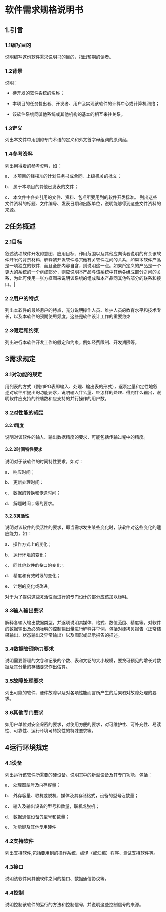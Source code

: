 # 软件需求规格说明书

## 1.引言

### 1.1编写目的

说明编写这份软件需求说明书的目的，指出预期的读者。

### 1.2背景

说明：

- 待开发的软件系统的名称；

- 本项目的任务提出者、开发者、用户及实现该软件的计算中心或计算机网络；

- 该软件系统同其他系统或其他机构的基本的相互来往关系。

### 1.3定义

列出本文件中用到的专门术语的定义和外文首字母组词的原词组。

### 1.4参考资料

列出用得着的参考资料，如：

a．  本项目的经核准的计划任务书或合同、上级机关的批文；

b．  属于本项目的其他已发表的文件；

c．  本文件中各处引用的文件、资料、包括所要用到的软件开发标准。 列出这些文件资料的标题、文件编号、发表日期和出版单位，说明能够得到这些文件资料的来源。

## 2任务概述

### 2.1目标

叙述该项软件开发的意图、应用目标、作用范围以及其他应向读者说明的有关该软件开发的背景材料。解释被开发软件与其他有关软件之间的关系。如果本软件产品是一项独立的软件，而且全部内容自含，则说明这一点。如果所定义的产品是一个更大的系统的一个组成部分，则应说明本产品与该系统中其他各组成部分之间的关系，为此可使用一张方框图来说明该系统的组成和本产品同其他各部分的联系和接口。|

### 2.2用户的特点

列出本软件的最终用户的特点，充分说明操作人员、维护人员的教育水平和技术专长，以及本软件的预期使甩频度。这些是软件设计工作的重要约束

### 2.3假定和约束

列出进行本软件开发工作的假定和约束，例如经费限制、开发期限等。

## 3需求规定

### 3.1对功能的规定

用列表的方式（例如IPO表即输入、处理、输出表的形式），逐项定量和定性地叙述对软件所提出的功能要求，说明输入什么量、经怎样的处理、得到什么输出，说明软件应支持的终端数和应支持的并行操作的用户数。

### 3.2对性能的规定

#### 3.2.1精度

说明对该软件的输入、输出数据精度的要求，可能包括传输过程中的精度。

#### 3.2.2时间特性要求

说明对于该软件的时间特性要求，如对：

a．  响应时间；

b．  更新处理时间；

c．  数据的转换和传送时间；

d．  解题时间；等的要求。

#### 3.2.3灵活性

说明对该软件的灵活性的要求，即当需求发生某些变化时，该软件对这些变化的适应能力，如：

a．  操作方式上的变化；

b．  运行环境的变化；

c．  同其他软件的接口的变化；

d．  精度和有效时限的变化；

e．  计划的变化或改进。

对于为了提供这些灵活性而进行的专门设计的部分应该加以标明。

### 3.3输人输出要求

解释各输入输出数据类型，并逐项说明其媒体、格式、数值范围、精度等。对软件的数据输出及必须标明的控制输出量进行解释并举例，包括对硬拷贝报告（正常结果输出、状态输出及异常输出）以及图形或显示报告的描述。

### 3.4数据管理能力要求

说明需要管理的文卷和记录的个数、表和文卷的大小规模，要按可预见的增长对数据及其分量的存储要求作出估算。

### 3.5故障处理要求

列出可能的软件、硬件故障以及对各项性能而言所产生的后果和对故障处理的要求。

### 3.6其他专门要求

如用户单位对安全保密的要求，对使用方便的要求，对可维护性、可补充性、易读性、可靠性、运行环境可转换性的特殊要求等。

## 4运行环境规定

### 4.1设备

列出运行该软件所需要的硬设备。说明其中的新型设备及其专门功能，包括：

a．  处理器型号及内存容量；

b．  外存容量、联机或脱机、媒体及其存储格式，设备的型号及数量；

c．  输入及输出设备的型号和数量，联机或脱机；

d．  数据通信设备的型号和数量；

e．  功能键及其他专用硬件

### 4.2支持软件

列出支持软件,包括要用到的操作系统、编译（或汇编）程序、测试支持软件等。

### 4.3接口

说明该软件同其他软件之间的接口、数据通信协议等。

### 4.4控制

说明控制该软件的运行的方法和控制信号，并说明这些控制信号的来源。